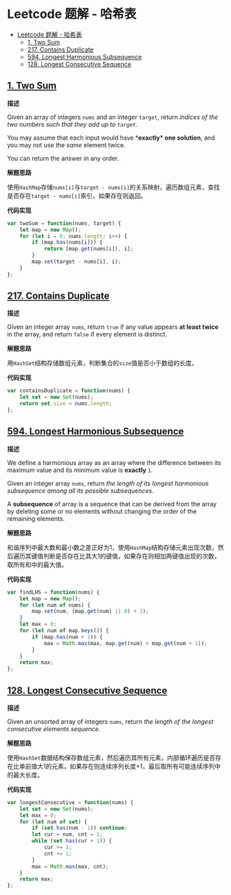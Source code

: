 # Leetcode 题解 - 哈希表

- [Leetcode 题解 - 哈希表](#leetcode-题解---哈希表)
  - [1. Two Sum](#1-two-sum)
  - [217. Contains Duplicate](#217-contains-duplicate)
  - [594. Longest Harmonious Subsequence](#594-longest-harmonious-subsequence)
  - [128. Longest Consecutive Sequence](#128-longest-consecutive-sequence)

## [1. Two Sum](https://leetcode.com/problems/two-sum/description/)

**描述**

Given an array of integers `nums` and an integer `target`, return *indices of the two numbers such that they add up to `target`*.

You may assume that each input would have ***exactly\* one solution**, and you may not use the *same* element twice.

You can return the answer in any order.

**解题思路**

使用`HashMap`存储`nums[i]`与`target - nums[i]`的关系映射，遍历数组元素，查找是否存在`target - nums[i]`索引，如果存在则返回。

**代码实现**

```js
var twoSum = function(nums, target) {
    let map = new Map();
    for (let i = 0; nums.length; i++) {
        if (map.has(nums[i])) {
            return [map.get(nums[i]), i];
        }
        map.set(target - nums[i], i);
    }
};
```

## [217. Contains Duplicate](https://leetcode.com/problems/contains-duplicate/submissions/)

**描述**

Given an integer array `nums`, return `true` if any value appears **at least twice** in the array, and return `false` if every element is distinct.

**解题思路**

用`HashSet`结构存储数组元素，判断集合的`size`值是否小于数组的长度。

**代码实现**

```js
var containsDuplicate = function(nums) {
    let set = new Set(nums);
    return set.size < nums.length;
};
```

## [594. Longest Harmonious Subsequence](https://leetcode.com/problems/longest-harmonious-subsequence/description/)

**描述**

We define a harmonious array as an array where the difference between its maximum value and its minimum value is **exactly** `1`.

Given an integer array `nums`, return *the length of its longest harmonious subsequence among all its possible subsequences*.

A **subsequence** of array is a sequence that can be derived from the array by deleting some or no elements without changing the order of the remaining elements.

**解题思路**

和谐序列中最大数和最小数之差正好为1，使用`HashMap`结构存储元素出现次数，然后遍历其键值判断是否存在比其大1的键值，如果存在则相加两键值出现的次数，取所有和中的最大值。

**代码实现**

```js
var findLHS = function(nums) {
    let map = new Map();
    for (let num of nums) {
        map.set(num, (map.get(num) || 0) + 1);
    }
    let max = 0;
    for (let num of map.keys()) {
        if (map.has(num + 1)) {
            max = Math.max(max, map.get(num) + map.get(num + 1));
        }
    }
    return max;
};
```

## [128. Longest Consecutive Sequence](https://leetcode.com/problems/longest-consecutive-sequence/submissions/)

**描述**

Given an unsorted array of integers `nums`, return *the length of the longest consecutive elements sequence.*

**解题思路**

使用`HashSet`数据结构保存数组元素，然后遍历其所有元素，内部循环遍历是否存在比单前值大1的元素，如果存在则连续序列长度+1，最后取所有可能连续序列中的最大长度。

**代码实现**

```js
var longestConsecutive = function(nums) {
    let set = new Set(nums);
    let max = 0;
    for (let num of set) {
        if (set.has(num - 1)) continue;
        let cur = num, cnt = 1;
        while (set.has(cur + 1)) {
            cur += 1;
            cnt += 1;
        }
        max = Math.max(max, cnt);
    }
    return max;
};
```

